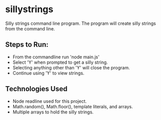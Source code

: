 # sillystrings
Silly strings command line program.
The program will create silly strings from the command line.


## Steps to Run:
- From the commandline run 'node main.js'
- Select 'Y' when prompted to get a silly string.
- Selecting anything other than 'Y' will close the program.
- Continue using 'Y' to view strings.

## Technologies Used
- Node readline used for this project.
- Math.random(), Math.floor(), template literals, and arrays.
- Multiple arrays to hold the silly strings.
